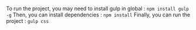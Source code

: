 To run the project, you may need to install gulp in global : `npm install gulp -g`
Then, you can install dependencies : `npm install`
Finally, you can run the project : `gulp css`
